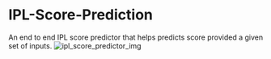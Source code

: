 # IPL-Score-Prediction
An end to end IPL score predictor that helps predicts score provided a given set of inputs.
![ipl_score_predictor_img](https://github.com/Anwesh154/IPL-Score-Prediction/assets/74864816/cd36146e-2ac4-4160-b431-36e1fea8e2ab)
